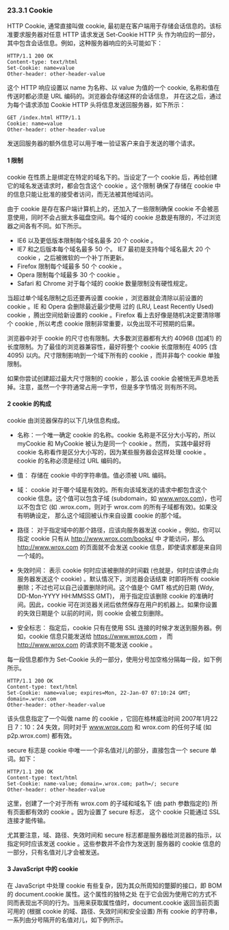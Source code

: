 ### 23.3.1 Cookie

  HTTP Cookie, 通常直接叫做 cookie, 最初是在客户端用于存储会话信息的。该标准要求服务器对任意 HTTP 请求发送 Set-Cookie HTTP 头
作为响应的一部分，其中包含会话信息。例如，这种服务器响应的头可能如下：

    HTTP/1.1 200 OK
    Content-type: text/html
    Set-Cookie: name=value
    Other-header: other-header-value

  这个 HTTP 响应设置以 name 为名称、以 value 为值的一个 cookie, 名称和值在传送时都必须是 URL 编码的。浏览器会存储这样的会话信息，
并在这之后，通过为每个请求添加 Cookie HTTP 头将信息发送回服务器，如下所示：

    GET /index.html HTTP/1.1
    Cookie: name=value
    Other-header: other-header-value

  发送回服务器的额外信息可以用于唯一验证客户来自于发送的哪个请求。

#### 1 限制

  cookie 在性质上是绑定在特定的域名下的。当设定了一个 cookie 后，再给创建它的域名发送请求时，都会包含这个 cookie 。这个限制
确保了存储在 cookie 中的信息只能让批准的接受者访问，而无法被其他域访问。

  由于 cookie 是存在客户端计算机上的，还加入了一些限制确保 cookie 不会被恶意使用，同时不会占据太多磁盘空间。每个域的 cookie
总数是有限的，不过浏览器之间各有不同。如下所示。

 - IE6 以及更低版本限制每个域名最多 20 个 cookie 。
 - IE7 和之后版本每个域名最多 50 个。 IE7 最初是支持每个域名最大 20 个 cookie ，之后被微软的一个补丁所更新。
 - Firefox 限制每个域最多 50 个 cookie 。
 - Opera 限制每个域最多 30 个 cookie 。
 - Safari 和 Chrome 对于每个域的 cookie 数量限制没有硬性规定。

  当超过单个域名限制之后还要再设置 cookie ，浏览器就会清除以前设置的 cookie 。IE 和 Opera 会删除最近最少使用
过的 (LRU, Least Recently Used) cookie ，腾出空间给新设置的 cookie 。Firefox 看上去好像是随机决定要清除哪个 cookie ,
所以考虑 cookie 限制非常重要，以免出现不可预期的后果。

  浏览器中对于 cookie 的尺寸也有限制。大多数浏览器都有大约 4096B (加减1) 的长度限制。为了最佳的浏览器兼容性，最好将整个 cookie
长度限制在 4095 (含4095) 以内。尺寸限制影响到一个域下所有的 cookie ，而并非每个 cookie 单独限制。

  如果你尝试创建超过最大尺寸限制的 cookie ，那么该 cookie 会被悄无声息地丢掉。注意，虽然一个字符通常占用一字节，但是多字节情况
则有所不同。

#### 2 cookie 的构成

  cookie 由浏览器保存的以下几块信息构成。
  - 名称：一个唯一确定 cookie 的名称。cookie 名称是不区分大小写的，所以 myCookie 和 MyCookie 被认为是同一个 cookie 。然而，
  实践中最好将 cookie 名称看作是区分大小写的，因为某些服务器会这样处理 cookie 。cookie 的名称必须是经过 URL 编码的。

  - 值： 存储在 cookie 中的字符串值。值必须被 URL 编码。

  - 域： cookie 对于哪个域是有效的。所有向该域发送的请求中都包含这个 cookie 信息。这个值可以包含子域
  (subdomain，如 www.wrox.com)，也可以不包含它 (如 .wrox.com，则对于 wrox.com 的所有子域都有效)。如果没有明确设定，
  那么这个域回被认作来自设置 cookie 的那个域。

  - 路径： 对于指定域中的那个路径，应该向服务器发送 cookie 。例如，你可以指定 cookie 只有从 http://www.wrox.com/books/ 中
  才能访问，那么 http://www.wrox.com 的页面就不会发送 cookie 信息，即使请求都是来自同一个域的。

  - 失效时间： 表示 cookie 何时应该被删除的时间戳 (也就是，何时应该停止向服务器发送这个 cookie) 。默认情况下，浏览器会话结束
  时即将所有 cookie 删除；不过也可以自己设置删除时间。这个值是个 GMT 格式的日期 (Wdy, DD-Mon-YYYY HH:MMSSS GMT)，
  用于指定应该删除 cookie 的准确时间。因此，cookie 可在浏览器关闭后依然保存在用户的机器上。如果你设置的失效日期是个
  以前的时间，则 cookie 会被立刻删除。

  - 安全标志： 指定后，cookie 只有在使用 SSL 连接的时候才发送到服务器。例如，cookie 信息只能发送给 https://www.wrox.com ，
  而 http://www.wrox.com 的请求则不能发送 cookie 。

  每一段信息都作为 Set-Cookie 头的一部分，使用分号加空格分隔每一段，如下例所示。

    HTTP/1.1 200 OK
    Content-type: text/html
    Set-Cookie: name=value; expires=Mon, 22-Jan-07 07:10:24 GMT; domain=.wrox.com
    Other-header: other-header-value

  该头信息指定了一个叫做 name 的 cookie ，它回在格林威治时间 2007年1月22日 7：10：24 失效，同时对于 www.wrox.com 和 wrox.com
的任何子域 (如 p2p.wrox.com) 都有效。

  secure 标志是 cookie 中唯一一个非名值对儿的部分，直接包含一个 secure 单词。如下：

    HTTP/1.1 200 OK
    Content-type: text/html
    Set-Cookie: name-value; domain=.wrox.com; path=/; secure
    Other-header: other-header-value

  这里，创建了一个对于所有 wrox.com 的子域和域名下 (由 path 参数指定的) 所有页面都有效的 cookie 。因为设置了 secure 标志，
这个 cookie 只能通过 SSL 连接才能传输。

  尤其要注意，域、路径、失效时间和 secure 标志都是服务器给浏览器的指示，以指定何时应该发送 cookie 。这些参数并不会作为发送到
服务器的 cookie 信息的一部分，只有名值对儿才会被发送。

#### 3 JavaScript 中的 cookie

  在 JavaScript 中处理 cookie 有些复杂，因为其众所周知的蹩脚的接口，即 BOM 的 document.cookie 属性。这个属性的独特之处
在于它会因为使用它的方式不同而表现出不同的行为。当用来获取属性值时，document.cookie 返回当前页面可用的
(根据 cookie 的域、路径、失效时间和安全设置) 所有 cookie 的字符串，一系列由分号隔开的名值对儿，如下例所示。